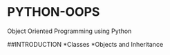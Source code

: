 # PYTHON-OOPS
Object Oriented Programming using Python


##INTRODUCTION
*Classes
*Objects and Inheritance
